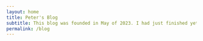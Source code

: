 ```yaml
---
layout: home
title: Peter's Blog
subtitle: This blog was founded in May of 2023. I had just finished yet another busy uni term and decided that writing is something I really enjoy doing, so here we are!
permalink: /blog
---
```

